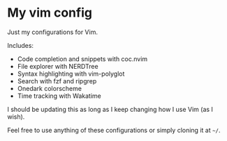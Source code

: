 # My vim config
Just my configurations for Vim.

Includes:
- Code completion and snippets with coc.nvim
- File explorer with NERDTree
- Syntax highlighting with vim-polyglot
- Search with fzf and ripgrep
- Onedark colorscheme
- Time tracking with Wakatime

I should be updating this as long as I keep changing how I use Vim (as I wish).

Feel free to use anything of these configurations or simply cloning it at `~/`.
